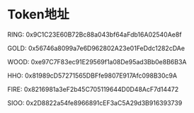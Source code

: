 # Token地址

RING: 0x9C1C23E60B72Bc88a043bf64aFdb16A02540Ae8f



GOLD: 0x56746a8099a7e6D962802A23e01FeDdc1282cDAe

WOOD: 0xe97C7F83ec91E29569f1a08De95ad3Bb0e8B6B3A

HHO: 0x81989cD57271565DBFfe9807E917Afc098B30c9A

FIRE: 0x8216981a3eF2b45C705119644D0D48AcF7d14472

SIOO: 0x2D8822a54fe8966891cEF3aC5A29d3B916393739
